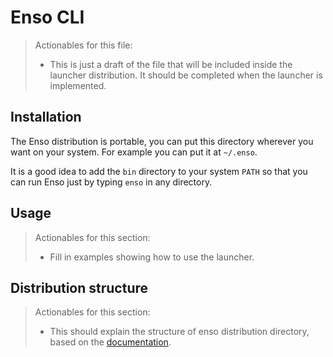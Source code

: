 # Enso CLI

> Actionables for this file:
>
> - This is just a draft of the file that will be included inside the launcher
>   distribution. It should be completed when the launcher is implemented.

## Installation

The Enso distribution is portable, you can put this directory wherever you want
on your system. For example you can put it at `~/.enso`.

It is a good idea to add the `bin` directory to your system `PATH` so that you
can run Enso just by typing `enso` in any directory.

## Usage

> Actionables for this section:
>
> - Fill in examples showing how to use the launcher.

## Distribution structure

> Actionables for this section:
>
> - This should explain the structure of enso distribution directory, based on
>   the [documentation](../../docs/distribution/distribution.md).
